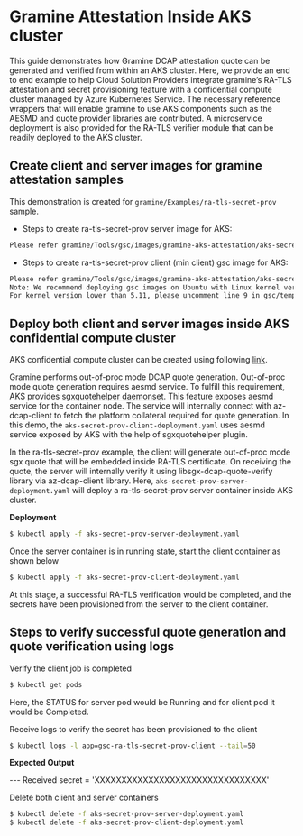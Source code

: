 # Gramine Attestation Inside AKS cluster

This guide demonstrates how Gramine DCAP attestation quote can be generated and verified from
within an AKS cluster. Here, we provide an end to end example to help Cloud Solution Providers
integrate gramine’s RA-TLS attestation and secret provisioning feature with a confidential compute
cluster managed by Azure Kubernetes Service. The necessary reference wrappers that will enable
gramine to use AKS components such as the AESMD and quote provider libraries are contributed.
A microservice deployment is also provided for the RA-TLS verifier module that can be readily
deployed to the AKS cluster.

## Create client and server images for gramine attestation samples

This demonstration is created for ``gramine/Examples/ra-tls-secret-prov`` sample.

- Steps to create ra-tls-secret-prov server image for AKS:

```sh
Please refer gramine/Tools/gsc/images/gramine-aks-attestation/aks-secret-prov-server.dockerfile
```

- Steps to create ra-tls-secret-prov client (min client) gsc image for AKS:

```sh
Please refer gramine/Tools/gsc/images/gramine-aks-attestation/aks-secret-prov-client.dockerfile
Note: We recommend deploying gsc images on Ubuntu with Linux kernel version 5.11 or higher.
For kernel version lower than 5.11, please uncomment line 9 in gsc/templates/apploader.template
```

## Deploy both client and server images inside AKS confidential compute cluster

AKS confidential compute cluster can be created using following
[link](https://docs.microsoft.com/en-us/azure/confidential-computing/confidential-nodes-aks-get-started).

Gramine performs out-of-proc mode DCAP quote generation. Out-of-proc mode quote generation requires aesmd
service. To fulfill this requirement, AKS provides
[sgxquotehelper daemonset](https://docs.microsoft.com/en-us/azure/confidential-computing/confidential-nodes-out-of-proc-attestation).
This feature exposes aesmd service for the container node. The service will internally connect with
az-dcap-client to fetch the platform collateral required for quote generation. In this demo, the
``aks-secret-prov-client-deployment.yaml`` uses aesmd service exposed by AKS with the help of
sgxquotehelper plugin.

In the ra-tls-secret-prov example, the client will generate out-of-proc mode sgx quote that will be
embedded inside RA-TLS certificate. On receiving the quote, the server will internally verify it
using libsgx-dcap-quote-verify library via az-dcap-client library. Here,
``aks-secret-prov-server-deployment.yaml`` will deploy a ra-tls-secret-prov server container inside
 AKS cluster.

**Deployment**<br>

```sh
$ kubectl apply -f aks-secret-prov-server-deployment.yaml
```

Once the server container is in running state, start the client container as shown below

```sh
$ kubectl apply -f aks-secret-prov-client-deployment.yaml
```

At this stage, a successful RA-TLS verification would be completed, and the secrets have been
provisioned from the server to the client container.

## Steps to verify successful quote generation and quote verification using logs

Verify the client job is completed

```sh
$ kubectl get pods
```
Here, the STATUS for server pod would be Running and for client pod it would be Completed.

Receive logs to verify the secret has been provisioned to the client

```sh
$ kubectl logs -l app=gsc-ra-tls-secret-prov-client --tail=50
```

**Expected Output**<br>

--- Received secret = 'XXXXXXXXXXXXXXXXXXXXXXXXXXXXXXXX'

Delete both client and server containers

```sh
$ kubectl delete -f aks-secret-prov-server-deployment.yaml
$ kubectl delete -f aks-secret-prov-client-deployment.yaml
```
